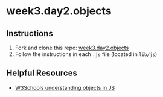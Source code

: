 # week3.day2.objects

## Instructions
1. Fork and clone this repo: [week3.day2.objects](https://github.com/AllStarCodeOrg/week3.day2.objects)
2. Follow the instructions in each `.js` file (located in `lib/js`)

## Helpful Resources
- [W3Schools understanding objects in JS](https://www.w3schools.com/js/js_objects.asp)